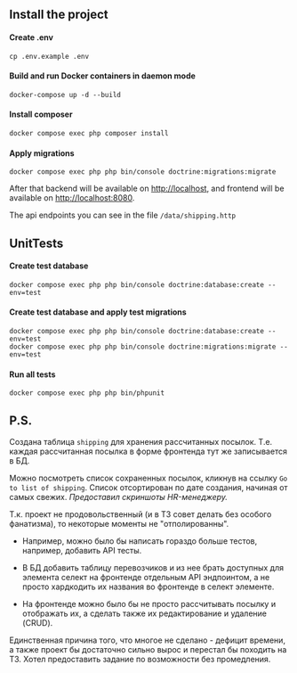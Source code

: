 ## Install the project

#### Create .env

```
cp .env.example .env
```

#### Build and run Docker containers in daemon mode

```
docker-compose up -d --build
```

#### Install composer

```
docker compose exec php composer install
```

#### Apply migrations

```
docker compose exec php php bin/console doctrine:migrations:migrate
```

After that backend will be available on [http://localhost](http://localhost),
and frontend will be available on [http://localhost:8080](http://localhost:8080).

The api endpoints you can see in the file `/data/shipping.http`


## UnitTests

#### Create test database

```
docker compose exec php php bin/console doctrine:database:create --env=test
```

#### Create test database and apply test migrations

```
docker compose exec php php bin/console doctrine:database:create --env=test
docker compose exec php php bin/console doctrine:migrations:migrate --env=test
```

#### Run all tests

```
docker compose exec php php bin/phpunit
```

## P.S.

Создана таблица `shipping` для хранения рассчитанных посылок.
Т.е. каждая рассчитанная посылка в форме фронтенда тут же записывается в БД.

Можно посмотреть список сохраненных посылок, кликнув на ссылку `Go to list of shipping`.
Список отсортирован по дате создания, начиная от самых свежих.
_Предоставил скриншоты HR-менеджеру._

Т.к. проект не продовольственный (и в ТЗ совет делать без особого фанатизма), то некоторые моменты
не "отполированны".

- Например, можно было бы написать гораздо больше тестов, например, добавить API тесты.

- В БД добавить таблицу перевозчиков и из нее брать доступных для элемента селект на фронтенде отдельным API эндпоинтом,
а не просто хардкодить их названия во фронтенде в селект элементе.

- На фронтенде можно было бы не просто рассчитывать посылку и отображать их, а сделать также их редактирование и удаление (CRUD).

Единственная причина того, что многое не сделано - дефицит времени, а также проект бы достаточно сильно вырос
и перестал бы походить на ТЗ. Хотел предоставить задание по возможности без промедления.

